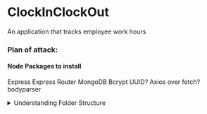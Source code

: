 # ClockInClockOut
An application that tracks employee work hours

### Plan of attack:
#### Node Packages to install
Express
Express Router
MongoDB
Bcrypt
UUID?
Axios over fetch?
bodyparser

<details><summary>Understanding Folder Structure</summary>
src - contains all frontend everything. 
__tests__ - contains all test files
assets - contains all assets
components - contains all presentational/stateless components
containers - contains all stateful components
pages - contains all routes
styles - contains a global CSS config.
</details>